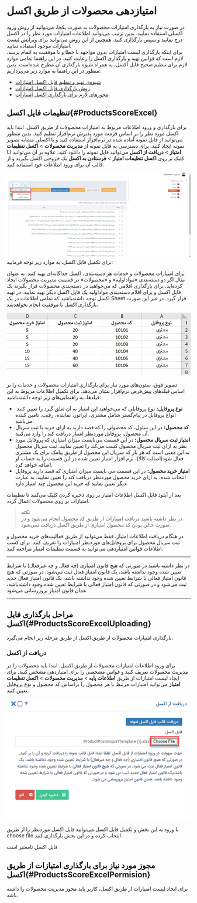 # امتیازدهی محصولات از طریق اکسل

در صورت نیاز به بارگذاری امتیازات محصولات به صورت یکجا، می‌توانید از روش ورود اکسلی استفاده نمایید. بدین ترتیب می‌توانید اطلاعات امتیازات مورد نظر را در اکسل درج نمایید و سپس بارگذاری کنید. همچنین از این روش می‌توانید برای ویرایش لیست امتیازات موجود استفاده نمایید.<br>
برای اینکه بارگذاری لیست امتیازات بدون مواجهه با خطا و با موفقیت به اتمام برسد، لازم است که قوانین تهیه و بارگذاری اکسل را رعایت کنید. در این راهنما تمامی موارد لازم برای تنظیم صحیح فایل اکسل، به همراه شیوه بارگذاری آن مطرح شده‌است. بدین منظور در این راهنما به موارد زیر می‌پردازیم:<br>

- [شیوه‌ی تهیه و تنظیم فایل اکسل امتیازات](#ProductsScoreExcel)
- [روش بارگذاری فایل اکسل امتیازات](#ProductsScoreExcelUploading)
- [مجوزهای لازم برای بارگذاری اکسل امتیازات](#ProductsScoreExcelPermision)

## تنظیمات فایل اکسل{#ProductsScoreExcel}
برای بارگذاری و ورود اطلاعات  مربوط به امتیازات محصولات از طریق اکسل، ابتدا باید اکسل مورد نظر را بر اساس فرمت مورد پذیرش نرم‌افزار تنظیم کنید. بدین منظور می‌توانید از فایل نمونه آماده شده در نرم‌افزار استفاده کنید و یا اکسلی مشابه تصویر نمونه ایجاد کنید.  برای دسترسی به فایل نمونه از **مدیریت محصولات** > **اکسل تنظیمات امتیاز** > **دریافت از اکسل** می‌توانید فایل نمونه را دانلود کنید.
علاوه بر آن می‌توانید ابا کلیک بر روی **اکسل تنظیمات امتیاز** > **فرستادن به اکسل** یک خروجی اکسل بگیرید و از قالب آن برای ورود اطلاعات خود استفاده کنید.

![مسیر دانلود فایل اکسل نمونه لیست امتیازات](./Images/path-products-score-2.8.4.png)
برای تکمیل فایل اکسل، به موارد زیر توجه فرمایید:

برای امتیازات محصولات و خدمات هر دسته‌بندی، اکسل جداگانه‌ای تهیه کنید. به عنوان مثال اگر دو دسته‌بندی «مواداولیه» و «محصولات» در قسمت مدیریت محصولات ایجاد کرده‌اید، برای بارگذاری اقلامی که می‌خواهید در دسته‌بندی محصولات قرار بگیرند یک فایل اکسل و برای اقلام دسته‌بندی مواد‌اولیه یک فایل اکسل دیگر تهیه نمایید.
در تهیه اکسل توجه داشته‌باشید که تمامی اطلاعات در یک Sheet قرار گیرد. در غیر این صورت بارگذاری اکسل با موفقیت انجام نخواهدشد.

![تکمیل فایل اکسل نمونه لیست امتیازات](./Images/products-score-2.8.4.png)

تصویر فوق،‌ ستون‌های مورد نیاز برای بارگذاری  امتیازات محصولات و خدمات را بر اساس فیلدهای پیش‌فرض نرم‌افزار نشان می‌دهد. برای تکمیل اطلاعات مربوط به این فیلدها، به راهنمایی‌های زیر توجه داشته‌باشید:<br>
- **نوع پروفایل:** نوع پروفایلی که می‌خواهید این امتیاز به آن تعلق گیرد را تعیین کنید. انواع پروفایل در پیام‌گستر شامل مشتری، اپراتور، نماینده، رقیب، تامین کننده می‌باشد.<br>
- **کد محصول:** در این سلول، کد محصولی را که قصد دارید به ازای خرید یا ثبت سریال آن محصول، پروفایل مورد‌نظر امتیاز دریافت کند را وارد می‌کنید.<br>
- **امتیاز ثبت سریال محصول:** در این قسمت می‌بایست میزان امتیازی که پروفایل مورد نظر به ازای ثبت سریال محصول کسب می‌کند را تعیین نمایید. ثبت سریال محصول به این معنی است که هر بار که سریال این محصول از طریق پیامک برای یک مشتری فعال شود(اصالت کالا)، نرم افزار امتیاز تعیین شده در این قسمت را به حساب او اضافه خواهد کرد.<br>
- **امتیاز خرید محصول:** در این قسمت می بایست میزان امتیازی که قصد دارید پروفایل انتخاب شده، به ازای خرید محصول موردنظر دریافت کند را تعیین نمایید. به عبارت دیگر تعیین نمایید که خرید این محصول چند امتیاز دارد.<br>

بعد از آپلود فایل اکسل اطلاعات امتیاز بر روی ذخیره کردن کلیک می‌کنید تا تنظیمات امتیازات بر روی محصولات اعمال گردد.


> **نکته** <br>
در نظر داشته باشید دریافت امتیازات از طریق کد محصول انجام می‌شود و در صورت خالی بودن کد محصول امتیازی از طریق اکسل دریافت نمی‌شود.


در هنگام دریافت اطلاعات امتیاز، فقط می‌توانید از طریق فعالیت‌های خرید محصول و ثبت سریال محصول برای پروفایل‌های موردنظر امتیازات را تعریف کنید. برای کسب اطلاعات قوانین امتیازدهی می‌توانید به قسمت تنظیمات امتیاز مراجعه کنید.

****
در نظر داشته باشید در صورتی که هیچ قانون امتیازی (چه فعال و چه غیرفعال) با شرایط تعیین شده وجود نداشته باشد، یک قانون امتیاز فعال ثبت می‌شود. در صورتی که هیچ قانون امتیاز فعالی با شرایط تعیین شده وجود نداشته باشد، یک قانون امتیاز فعال جدید ثبت می‌شود و در صورتی که قانون امتیاز فعالی با شرایط تعیین شده وجود داشته‌باشد، همان قانون امتیاز بروزرسانی می‌شود.
*****

## مراحل بارگذاری فایل اکسل{#ProductsScoreExcelUploading}
بارگذاری امتیازات محصولات از طریق اکسل از طریق مرحله زیر انجام می‌گیرد.

### دریافت از اکسل 
برای ورود اطلاعات امتیازات محصولات از طریق اکسل، ابتدا باید محصولات را در مدیریت محصولات  تعریف کنید و قوانین مشخصی را برای امتیازدهی مشخص کنید.
برای ایجاد لیست امتیازات از طریق **اطلاعات پایه** > **مدیریت محصولات** > **اکسل تنظیمات امتیاز**  می‌توانید امتیازات مرتبط با هر محصول را براساس کد محصول و نوع پروفایل تعیین کنید.

![بارگذاری فایل اکسل نمونه امتیازات محصولات](./Images/products-score-excel-upload-2.8.4.png)

 با ورود به این بخش و تکمیل فایل اکسل می‌توانید فایل اکسل موردنظر را از طریق choose file انتخاب کرده و در این بخش بارگذاری کنید.

فایل اکسل نامعتبر است

## مجوز مورد نیاز برای بارگذاری امتیازات از طریق اکسل{#ProductsScoreExcelPermision}
برای ایجاد لیست امتیازات از طریق اکسل،‌ کاربر باید مجوز مدیریت محصولات را داشته باشد. 
